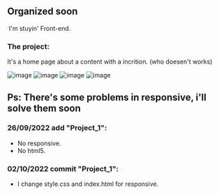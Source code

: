 <h2> Organized soon </h2>


  ˑI'm stuyin' Front-end.

### The project:
<p>It's a home page about a content with a incrition. (who doesen't works)</p>

![image](https://user-images.githubusercontent.com/111650699/195502658-d69d8974-0880-481f-9e10-60791a09b34b.png)
![image](https://user-images.githubusercontent.com/111650699/195502683-d00ebc08-d24c-4480-bcaa-47c0218ff9a8.png)
![image](https://user-images.githubusercontent.com/111650699/195502705-636a8761-a5f3-4d68-8a82-ffa44b254e84.png)
![image](https://user-images.githubusercontent.com/111650699/195502725-1f5216a8-ce7a-4251-ba11-6b09a257eb6d.png)

<h2>Ps: There's some problems in responsive, i'll solve them soon</h2>


### 26/09/2022 add "Project_1":
* No responsive.
* No html5.

### 02/10/2022 commit "Project_1":
* I change style.css and index.html for responsive.
